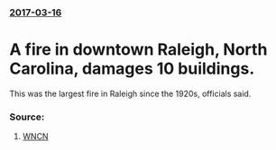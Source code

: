 ### [2017-03-16](/news/2017/03/16/index.md)

# A fire in downtown Raleigh, North Carolina, damages 10 buildings. 

This was the largest fire in Raleigh since the 1920s, officials said.


### Source:

1. [WNCN](http://wncn.com/2017/03/16/huge-fire-spotted-in-downtown-raleigh/)
